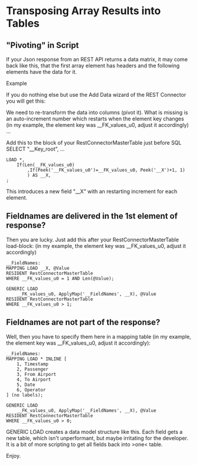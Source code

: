  # Transposing Array Results into Tables
 ## "Pivoting" in Script
 
If your Json response from an REST API returns a data matrix, it may come back like this, that the first array element 
has headers and the following elements have the data for it. 
 
Example

If you do nothing else but use the Add Data wizard of the REST Connector you will get this:

We need to re-transform the data into columns (pivot it). What is missing is an auto-increment number which restarts when the element key changes (in my example, the element key was __FK_values_u0, adjust it accordingly) ...

Add this to the block of your RestConnectorMasterTable just before SQL SELECT "__Key_root", ...
```
LOAD *,
    If(Len(__FK_values_u0)
    	,If(Peek('__FK_values_u0')=__FK_values_u0, Peek('__X')+1, 1)
        ) AS __X,
;
```
This introduces a new field "__X" with an restarting increment for each element.

 ## Fieldnames are delivered in the 1st element of response?

Then you are lucky. Just add this after your RestConnectorMasterTable load-block: (in my example, the element key was __FK_values_u0, adjust it accordingly)
```
__FieldNames:
MAPPING LOAD __X, @Value
RESIDENT RestConnectorMasterTable
WHERE __FK_values_u0 = 1 AND Len(@Value);

GENERIC LOAD
	__FK_values_u0, ApplyMap('__FieldNames', __X), @Value
RESIDENT RestConnectorMasterTable
WHERE __FK_values_u0 > 1;
```
 ## Fieldnames are not part of the response?
Well, then you have to specify them here in a mapping table (in my example, the element key was __FK_values_u0, adjust it accordingly):
```
__FieldNames:
MAPPING LOAD * INLINE [
    1, Timestamp
    2, Passenger
    3, From Airport
    4, To Airport
    5, Date
    6, Operator
] (no labels);

GENERIC LOAD
	__FK_values_u0, ApplyMap('__FieldNames', __X), @Value
RESIDENT RestConnectorMasterTable
WHERE __FK_values_u0 > 0;
```
GENERIC LOAD creates a data model structure like this. Each field gets a new table, which isn't unperformant, but maybe irritating for the developer. It is a bit of more scripting to get all fields back into >one< table.

Enjoy.
